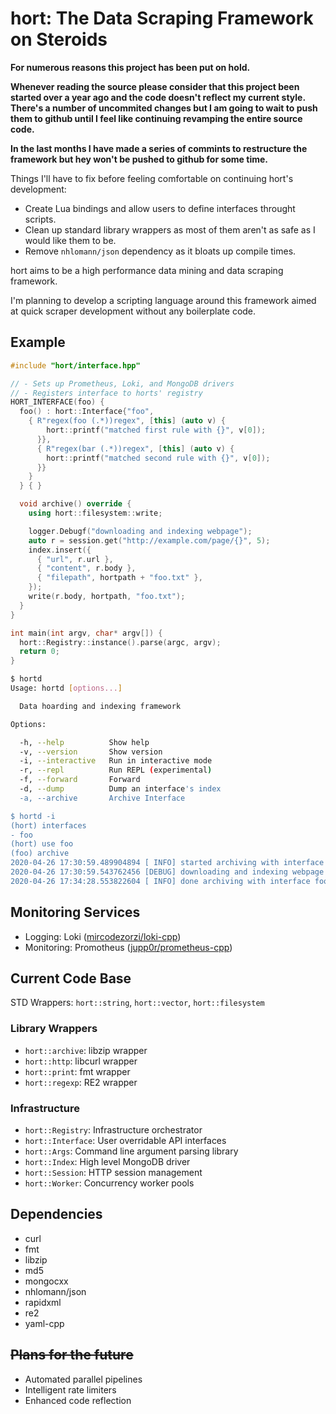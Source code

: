 # hort: The Data Scraping Framework on Steroids

**For numerous reasons this project has been put on hold.**

**Whenever reading the source please consider that this project been started over a year ago and the code doesn't reflect my current style. There's a number of uncommited changes but I am going to wait to push them to github until I feel like continuing revamping the entire source code.**

**In the last months I have made a series of commints to restructure the framework but hey won't be pushed to github for some time.**

Things I'll have to fix before feeling comfortable on continuing hort's development:
 - Create Lua bindings and allow users to define interfaces throught scripts.
 - Clean up standard library wrappers as most of them aren't as safe as I would like them to be.
 - Remove `nhlomann/json` dependency as it bloats up compile times.

hort aims to be a high performance data mining and data scraping framework.

I'm planning to develop a scripting language around this framework aimed at
quick scraper development without any boilerplate code.

## Example

``` c++
#include "hort/interface.hpp"

// - Sets up Prometheus, Loki, and MongoDB drivers
// - Registers interface to horts' registry
HORT_INTERFACE(foo) {
  foo() : hort::Interface{"foo",
    { R"regex(foo (.*))regex", [this] (auto v) {
        hort::printf("matched first rule with {}", v[0]);
      }},
      { R"regex(bar (.*))regex", [this] (auto v) {
        hort::printf("matched second rule with {}", v[0]);
      }}
    }
  } { }

  void archive() override {
    using hort::filesystem::write;

    logger.Debugf("downloading and indexing webpage");
    auto r = session.get("http://example.com/page/{}", 5);
    index.insert({
      { "url", r.url },
      { "content", r.body },
      { "filepath", hortpath + "foo.txt" },
    });
    write(r.body, hortpath, "foo.txt");
  }
}

int main(int argv, char* argv[]) {
  hort::Registry::instance().parse(argc, argv);
  return 0;
}
```

```sh
$ hortd
Usage: hortd [options...]

  Data hoarding and indexing framework

Options:

  -h, --help          Show help
  -v, --version       Show version
  -i, --interactive   Run in interactive mode
  -r, --repl          Run REPL (experimental)
  -f, --forward       Forward
  -d, --dump          Dump an interface's index
  -a, --archive       Archive Interface

$ hortd -i
(hort) interfaces
- foo
(hort) use foo
(foo) archive
2020-04-26 17:30:59.489904894 [ INFO] started archiving with interface foo
2020-04-26 17:30:59.543762456 [DEBUG] downloading and indexing webpage
2020-04-26 17:34:28.553822604 [ INFO] done archiving with interface foo
```

## Monitoring Services

- Logging: Loki ([mircodezorzi/loki-cpp](http://github.com/mircodezorzi/loki-cpp))
- Monitoring: Promotheus ([jupp0r/prometheus-cpp](https://github.com/jupp0r/prometheus-cpp))

## Current Code Base

STD Wrappers: `hort::string`, `hort::vector`, `hort::filesystem`

### Library Wrappers
- `hort::archive`: libzip wrapper
- `hort::http`: libcurl wrapper
- `hort::print`: fmt wrapper
- `hort::regexp`: RE2 wrapper

### Infrastructure

- `hort::Registry`: Infrastructure orchestrator
- `hort::Interface`: User overridable API interfaces
- `hort::Args`: Command line argument parsing library
- `hort::Index`: High level MongoDB driver
- `hort::Session`: HTTP session management
- `hort::Worker`: Concurrency worker pools

## Dependencies

- curl
- fmt
- libzip
- md5
- mongocxx
- nhlomann/json
- rapidxml
- re2
- yaml-cpp

## ~~Plans for the future~~

- Automated parallel pipelines
- Intelligent rate limiters
- Enhanced code reflection
